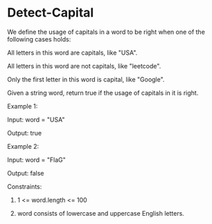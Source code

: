 # Detect-Capital

We define the usage of capitals in a word to be right when one of the following cases holds:

  All letters in this word are capitals, like "USA".
  
  All letters in this word are not capitals, like "leetcode".
  
  Only the first letter in this word is capital, like "Google".
  
  Given a string word, return true if the usage of capitals in it is right.

Example 1:

  Input: word = "USA"
  
  Output: true
  
Example 2:

Input: word = "FlaG"

Output: false

Constraints:

1. 1 <= word.length <= 100

2. word consists of lowercase and uppercase English letters.
